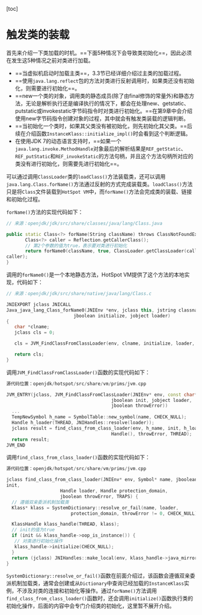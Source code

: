 [toc]

# 触发类的装载

首先来介绍一下类加载的时机。==下面5种情况下会导致类初始化==，因此必须在发生这5种情况之前对类进行加载。

- ==当虚拟机启动时加载主类==，3.3节已经详细介绍过主类的加载过程。
- ==使用`java.lang.reflect`包的方法对类进行反射调用时，如果类还没有初始化，则需要进行初始化==。
- ==new一个类的对象，调用类的静态成员(除了由final修饰的常量外)和静态方法，无论是解析执行还是编译执行的情况下，都会在处理new、getstatic、putstatic或invokestatic字节码指令时对类进行初始化。==在第9章中会介绍使用new字节码指令创建对象的过程，其中就会有触发类装载的逻辑判断。
- ==当初始化一个类时，如果其父类没有被初始化，则先初始化其父类。==后续在介绍函数`InstanceKlass::initialize_impl()`时会看到这个判断逻辑。
- 在使用JDK 7的动态语言支持时，==如果一个`java.lang.invoke.MethodHandle`对象最后的解析结果是`REF_getStatic`、`REF_putStatic`和`REF_invokeStatic`的方法句柄，并且这个方法句柄所对应的类没有进行初始化，则需要先进行初始化==。

可以通过调用`ClassLoader`类的`loadClass()`方法装载类，还可以调用`java.lang.Class.forName()`方法通过反射的方式完成装载类。`loadClass()`方法只是将`Class`文件装载到`HotSpot VM`中，而`forName()`方法会完成类的装载、链接和初始化过程。

`forName()`方法的实现代码如下：

```cpp
// 来源：openjdk/jdk/src/share/classes/java/lang/Class.java

public static Class<?> forName(String className) throws ClassNotFoundException {
       Class<?> caller = Reflection.getCallerClass();
       // 第2个参数的值为true，表示要对类进行初始化
       return forName0(className, true, ClassLoader.getClassLoader(caller),
caller);
}
```

调用的`forName0()`是一个本地静态方法，HotSpot VM提供了这个方法的本地实现，代码如下：

```cpp
// 来源：openjdk/jdk/src/share/native/java/lang/Class.c

JNIEXPORT jclass JNICALL
Java_java_lang_Class_forName0(JNIEnv *env, jclass this, jstring classname,
                         jboolean initialize, jobject loader)
{
   char *clname;
   jclass cls = 0;

   cls = JVM_FindClassFromClassLoader(env, clname, initialize, loader, JNI_FALSE);

   return cls;
}
```

调用`JVM_FindClassFromClassLoader()`函数的实现代码如下：

```cpp
源代码位置：openjdk/hotspot/src/share/vm/prims/jvm.cpp

JVM_ENTRY(jclass, JVM_FindClassFromClassLoader(JNIEnv* env, const char* name,
                                       jboolean init, jobject loader,
                                       jboolean throwError))
  ...
  TempNewSymbol h_name = SymbolTable::new_symbol(name, CHECK_NULL);
  Handle h_loader(THREAD, JNIHandles::resolve(loader));
  jclass result = find_class_from_class_loader(env, h_name, init, h_loader,
                                       Handle(), throwError, THREAD);
  return result;
JVM_END
```

调用`find_class_from_class_loader()`函数的实现代码如下：

```cpp
源代码位置：openjdk/hotspot/src/share/vm/prims/jvm.cpp

jclass find_class_from_class_loader(JNIEnv* env, Symbol* name, jboolean
init,
                    Handle loader, Handle protection_domain,
                    jboolean throwError, TRAPS) {
  // 遵循双亲委派机制加载类
  Klass* klass = SystemDictionary::resolve_or_fail(name, loader,
                        protection_domain, throwError != 0, CHECK_NULL);

  KlassHandle klass_handle(THREAD, klass);
  // init的值为true
  if (init && klass_handle->oop_is_instance()) {
   // 对类进行初始化操作
   klass_handle->initialize(CHECK_NULL);            
  }
  return (jclass) JNIHandles::make_local(env, klass_handle->java_mirror());
}
```

`SystemDictionary::resolve_or_fail()`函数在前面介绍过，该函数会遵循双亲委派机制加载类，通常会创建或从`Dictionary`中查询已经加载的`InstanceKlass`实例，不涉及对类的连接和初始化等操作。通过`forName()`方法调用`find_class_from_class_loader()`函数时，还会调用`initialize()`函数执行类的初始化操作，后面的内容中会专门介绍类的初始化，这里暂不展开介绍。
